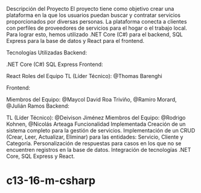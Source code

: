 Descripción del Proyecto
El proyecto tiene como objetivo crear una plataforma en la que los usuarios puedan buscar y contratar servicios proporcionados por diversas personas. La plataforma conecta a clientes con perfiles de proveedores de servicios para el hogar o el trabajo local. Para lograr esto, hemos utilizado .NET Core (C#) para el backend, SQL Express para la base de datos y React para el frontend.

Tecnologías Utilizadas
Backend:

.NET Core (C#)
SQL Express
Frontend:

React
Roles del Equipo
TL (Líder Técnico): @Thomas Barenghi

Frontend:

Miembros del Equipo: @Maycol David Roa Triviño, @Ramiro Morard, @Julián Ramos
Backend:

TL (Líder Técnico): @Deivison Jiménez
Miembros del Equipo: @Rodrigo Kohnen, @Nicolás Arteaga
Funcionalidad Implementada
Creación de un sistema completo para la gestión de servicios.
Implementación de un CRUD (Crear, Leer, Actualizar, Eliminar) para las entidades: Servicio, Cliente y Categoría.
Personalización de respuestas para casos en los que no se encuentren registros en la base de datos.
Integración de tecnologías .NET Core, SQL Express y React.
# c13-16-m-csharp
